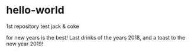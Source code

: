 # hello-world
1st repository test
jack & coke 

for new years is the best!
Last drinks of the years 2018, and a toast to the new year 2019!

